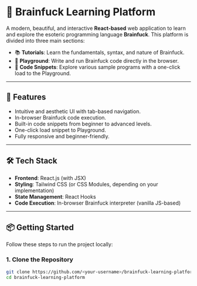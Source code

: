 # 🧠 Brainfuck Learning Platform

A modern, beautiful, and interactive **React-based** web application to learn and explore the esoteric programming language **Brainfuck**. This platform is divided into three main sections:

- 📚 **Tutorials**: Learn the fundamentals, syntax, and nature of Brainfuck.
- 🧪 **Playground**: Write and run Brainfuck code directly in the browser.
- 💾 **Code Snippets**: Explore various sample programs with a one-click load to the Playground.

---

## 🚀 Features

- Intuitive and aesthetic UI with tab-based navigation.
- In-browser Brainfuck code execution.
- Built-in code snippets from beginner to advanced levels.
- One-click load snippet to Playground.
- Fully responsive and beginner-friendly.

---

## 🛠️ Tech Stack

- **Frontend**: React.js (with JSX)
- **Styling**: Tailwind CSS (or CSS Modules, depending on your implementation)
- **State Management**: React Hooks
- **Code Execution**: In-browser Brainfuck interpreter (vanilla JS-based)

---

## 📦 Getting Started

Follow these steps to run the project locally:

### 1. Clone the Repository

```bash
git clone https://github.com/<your-username>/brainfuck-learning-platform.git
cd brainfuck-learning-platform
